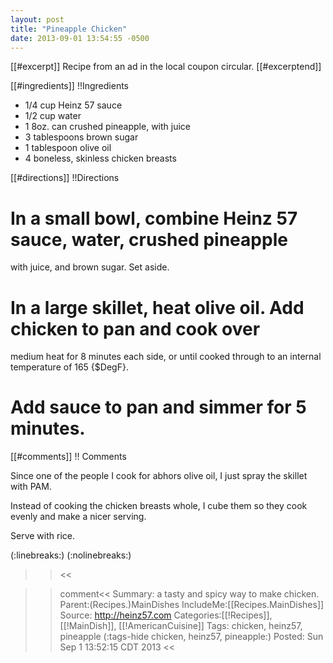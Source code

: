 ```yaml
---
layout: post
title: "Pineapple Chicken"
date: 2013-09-01 13:54:55 -0500
---
```

[[#excerpt]]
Recipe from an ad in the local coupon circular.
[[#excerptend]]

[[#ingredients]]
!!Ingredients
* 1/4 cup Heinz 57 sauce
* 1/2 cup water
* 1 8oz. can crushed pineapple, with juice
* 3 tablespoons brown sugar
* 1 tablespoon olive oil
* 4 boneless, skinless chicken breasts

[[#directions]]
!!Directions

# In a small bowl, combine Heinz 57 sauce, water, crushed pineapple
  with juice, and brown sugar. Set aside.

# In a large skillet, heat olive oil. Add chicken to pan and cook over
  medium heat for 8 minutes each side, or until cooked through to an
  internal temperature of 165 {$DegF}.

# Add sauce to pan and simmer for 5 minutes.

[[#comments]]
!! Comments

Since one of the people I cook for abhors olive oil, I just spray the
skillet with PAM.

Instead of cooking the chicken breasts whole, I cube them so they cook
evenly and make a nicer serving.

Serve with rice.

(:linebreaks:)
(:nolinebreaks:)
>><<

>>comment<<
Summary: a tasty and spicy way to make chicken.
Parent:(Recipes.)MainDishes
IncludeMe:[[Recipes.MainDishes]]
Source: http://heinz57.com
Categories:[[!Recipes]], [[!MainDish]], [[!AmericanCuisine]]
Tags: chicken, heinz57, pineapple
(:tags-hide chicken, heinz57, pineapple:)
Posted: Sun Sep  1 13:52:15 CDT 2013
>><<


